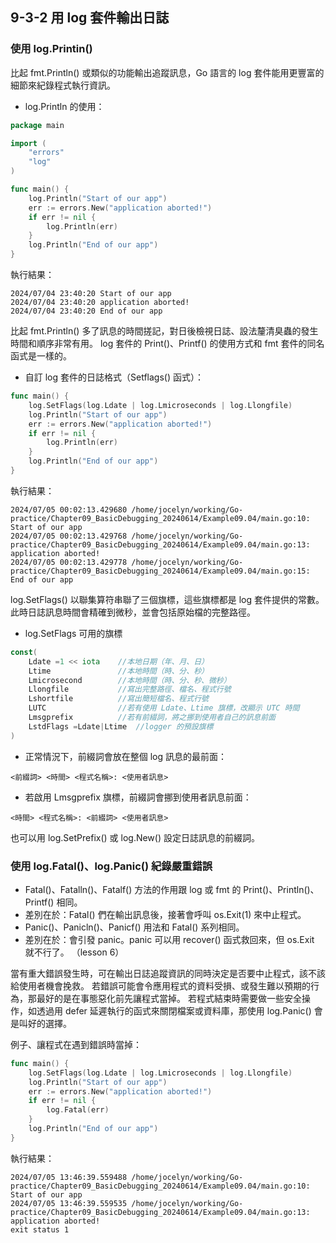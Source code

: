 ## 9-3-2 用 log 套件輸出日誌
### 使用 log.Printin()
比起 fmt.Println() 或類似的功能輸出追蹤訊息，Go 語言的 log 套件能用更豐富的細節來紀錄程式執行資訊。

* log.Println 的使用：
```go
package main

import (
	"errors"
	"log"
)

func main() {
	log.Println("Start of our app")
	err := errors.New("application aborted!")
	if err != nil {
		log.Println(err)
	}
	log.Println("End of our app")
}
```

執行結果：
```
2024/07/04 23:40:20 Start of our app
2024/07/04 23:40:20 application aborted!
2024/07/04 23:40:20 End of our app
```
比起 fmt.Println() 多了訊息的時間搓記，對日後檢視日誌、設法釐清臭蟲的發生時間和順序非常有用。
log 套件的 Print()、Printf() 的使用方式和 fmt 套件的同名函式是一樣的。

* 自訂 log 套件的日誌格式（Setflags() 函式）：
```go
func main() {
	log.SetFlags(log.Ldate | log.Lmicroseconds | log.Llongfile)
	log.Println("Start of our app")
	err := errors.New("application aborted!")
	if err != nil {
		log.Println(err)
	}
	log.Println("End of our app")
}
```

執行結果：
```
2024/07/05 00:02:13.429680 /home/jocelyn/working/Go-practice/Chapter09_BasicDebugging_20240614/Example09.04/main.go:10: Start of our app
2024/07/05 00:02:13.429768 /home/jocelyn/working/Go-practice/Chapter09_BasicDebugging_20240614/Example09.04/main.go:13: application aborted!
2024/07/05 00:02:13.429778 /home/jocelyn/working/Go-practice/Chapter09_BasicDebugging_20240614/Example09.04/main.go:15: End of our app

```
log.SetFlags() 以聯集算符串聯了三個旗標，這些旗標都是 log 套件提供的常數。
此時日誌訊息時間會精確到微秒，並會包括原始檔的完整路徑。

* log.SetFlags 可用的旗標
```go
const(
    Ldate =1 << iota    //本地日期（年、月、日）
    Ltime               //本地時間（時、分、秒）
    Lmicrosecond        //本地時間（時、分、秒、微秒）
    Llongfile           //寫出完整路徑、檔名、程式行號
    Lshortfile          //寫出簡短檔名、程式行號
    LUTC                //若有使用 Ldate、Ltime 旗標，改顯示 UTC 時間
    Lmsgprefix          //若有前綴詞，將之挪到使用者自己的訊息前面
    LstdFlags =Ldate|Ltime  //logger 的預設旗標
)
```

* 正常情況下，前綴詞會放在整個 log 訊息的最前面：
```
<前綴詞> <時間> <程式名稱>: <使用者訊息>
```

* 若啟用 Lmsgprefix 旗標，前綴詞會挪到使用者訊息前面：
```
<時間> <程式名稱>: <前綴詞> <使用者訊息>
```
也可以用 log.SetPrefix() 或 log.New() 設定日誌訊息的前綴詞。


### 使用 log.Fatal()、log.Panic() 紀錄嚴重錯誤
* Fatal()、Fatalln()、Fatalf() 方法的作用跟 log 或 fmt 的 Print()、Println()、Printf() 相同。
* 差別在於：Fatal() 們在輸出訊息後，接著會呼叫 os.Exit(1) 來中止程式。
* Panic()、Panicln()、Panicf() 用法和 Fatal() 系列相同。
* 差別在於：會引發 panic。panic 可以用 recover() 函式救回來，但 os.Exit 就不行了。 （lesson 6）

當有重大錯誤發生時，可在輸出日誌追蹤資訊的同時決定是否要中止程式，該不該給使用者機會挽救。
若錯誤可能會令應用程式的資料受損、或發生難以預期的行為，那最好的是在事態惡化前先讓程式當掉。
若程式結束時需要做一些安全操作，如透過用 defer 延遲執行的函式來關閉檔案或資料庫，那使用 log.Panic() 會是叫好的選擇。

例子、讓程式在遇到錯誤時當掉：
```go
func main() {
	log.SetFlags(log.Ldate | log.Lmicroseconds | log.Llongfile)
	log.Println("Start of our app")
	err := errors.New("application aborted!")
	if err != nil {
		log.Fatal(err)
	}
	log.Println("End of our app")
}
```
執行結果：
```
2024/07/05 13:46:39.559488 /home/jocelyn/working/Go-practice/Chapter09_BasicDebugging_20240614/Example09.04/main.go:10: Start of our app
2024/07/05 13:46:39.559535 /home/jocelyn/working/Go-practice/Chapter09_BasicDebugging_20240614/Example09.04/main.go:13: application aborted!
exit status 1
```
